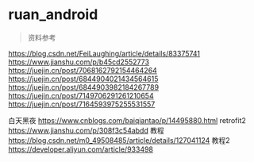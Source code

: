 # ruan_android

> 资料参考

https://blog.csdn.net/FeiLaughing/article/details/83375741
https://www.jianshu.com/p/b45cd2552773
https://juejin.cn/post/7068162792154464264
https://juejin.cn/post/6844904021434564615
https://juejin.cn/post/6844903982184267789
https://juejin.cn/post/7149706291261210654
https://juejin.cn/post/7164593975255531557

白天黑夜
https://www.cnblogs.com/baiqiantao/p/14495880.html
retrofit2
https://www.jianshu.com/p/308f3c54abdd
教程
https://blog.csdn.net/m0_49508485/article/details/127041124
教程2
https://developer.aliyun.com/article/933498